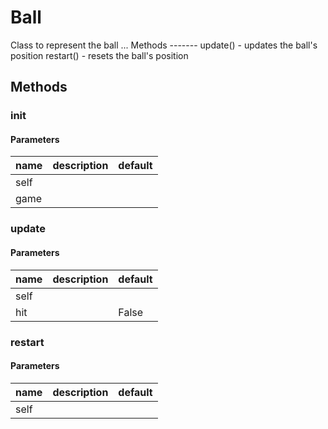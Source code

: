 # Ball


Class to represent the ball ... Methods ------- update() - updates the ball's position restart() - resets the ball's position 

## Methods


### __init__




#### Parameters
name | description | default
--- | --- | ---
self |  | 
game |  | 





### update




#### Parameters
name | description | default
--- | --- | ---
self |  | 
hit |  | False





### restart




#### Parameters
name | description | default
--- | --- | ---
self |  | 




